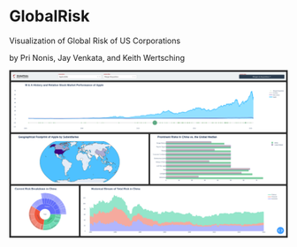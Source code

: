 # GlobalRisk

Visualization of Global Risk of US Corporations

by Pri Nonis, Jay Venkata, and Keith Wertsching

![Web-Site](assets/page.png)
